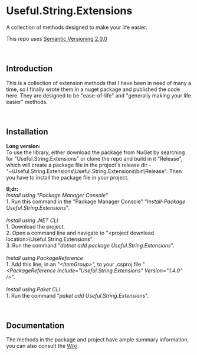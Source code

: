 # Useful.String.Extensions
A collection of methods designed to make your life easier.

This repo uses [Semantic Versioning 2.0.0][1]

<br/>

Introduction
------------
This is a collection of extension methods that I have been in need of many a time, so I finally wrote them in a nuget package and published the code here. They are designed to be "ease-of-life" and "generally making your life easier" methods.


<br/>

Installation
------------
__Long version:__
<br/>To use the library, either download the package from NuGet by searching for "Useful.String.Extensions" or clone the repo and build in it "Release", which will create a package file in the project's release dir - "~\Useful.String.Extensions\Useful.String.Extensions\bin\Release". Then you have to install the package file in your project.

__tl;dr:__
<br/>*Install using "Package Manager Console"*
<br/>1. Run this command in the "Package Manager Console" "*Install-Package Useful.String.Extensions*".
<br/>
<br/>*Install using .NET CLI*
<br/>1. Download the project.
<br/>2. Open a command line and navigate to "\<project download location>\Useful.String.Extensions\".
<br/>3. Run the command "*dotnet add package Useful.String.Extensions*".
<br/>
<br/>*Install using PackageReference*
<br/>1. Add this line, in an "*\<ItemGroup>*", to your .csproj file "*\<PackageReference Include="Useful.String.Extensions" Version="1.4.0" />*".
<br/>
<br/>*Install using Paket CLI*
<br/>1. Run the command "*paket add Useful.String.Extensions*".

<br/>

Documentation
-
The methods in the package and project have ample summary information, you can also consult the [Wiki][2].


  [1]: https://semver.org/#semantic-versioning-200
  [2]: https://github.com/IvanStoychev/Useful.String.Extensions/wiki/
